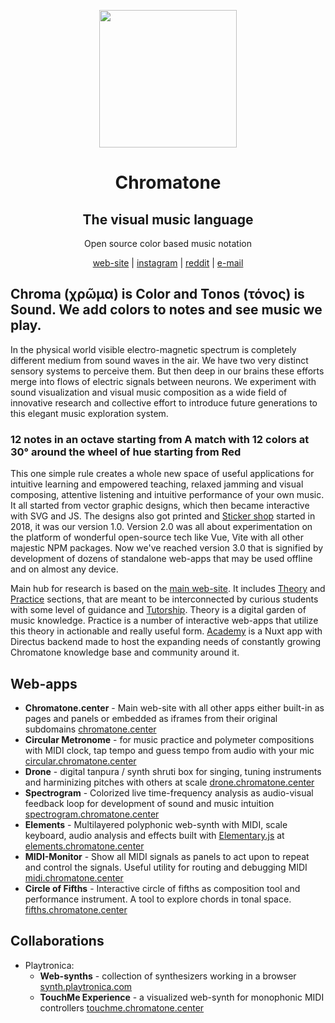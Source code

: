 <p align="center">
  <p align="center">
    <a href="https://chromatone.center" target="_blank">
      <img width="220px" src="https://chromatone.center/media/logo/holologo.svg" />
    </a>
  </p>
  <h1 align="center">Chromatone</h1>

  <h2 align="center">The visual music language</h2>

  <p align="center">
    Open source color based music notation
  </p>

<p align="center" >
  <a  href="https://chromatone.center" target="_blank"> web-site</a> |
   <a  href="https://instagram.com/chromatone.center" target="_blank" data-v-34396f4b="">instagram</a> |
  <a  href="https://www.reddit.com/r/chromatone" target="_blank"> reddit</a> |
  <a  href="mailto:support@chromatone.center">e-mail</a> 

</p>

## Chroma (χρῶμα) is Color and Tonos (τόνος) is Sound. We add colors to notes and see music we play.

In the physical world visible electro-magnetic spectrum is completely different medium from sound waves in the air. We have two very distinct sensory systems to perceive them. But then deep in our brains these efforts merge into flows of electric signals between neurons. We experiment with sound visualization and visual music composition as a wide field of innovative research and collective effort to introduce future generations to this elegant music exploration system.

### 12 notes in an octave starting from A match with 12 colors at 30° around the wheel of hue starting from Red

This one simple rule creates a whole new space of useful applications for intuitive learning and empowered teaching, relaxed jamming and visual composing, attentive listening and intuitive performance of your own music. It all started from vector graphic designs, which then became interactive with SVG and JS. The designs also got printed and [Sticker shop](https://shop.chromatone.center) started in 2018, it was our version 1.0. Version 2.0 was all about experimentation on the platform of wonderful open-source tech like Vue, Vite with all other majestic NPM packages. Now we've reached version 3.0 that is signified by development of dozens of standalone web-apps that may be used offline and on almost any device.

Main hub for research is based on the [main web-site](https://chromatone.center). It includes [Theory](https://chromatone.center/theory/) and [Practice](https://chromatone.center/practice/) sections, that are meant to be interconnected by curious students with some level of guidance and [Tutorship](https://tutor.chromatone.center). Theory is a digital garden of music knowledge. Practice is a number of interactive web-apps that utilize this theory in actionable and really useful form. [Academy](https://academy.chromatone.center) is a Nuxt app with Directus backend made to host the expanding needs of constantly growing Chromatone knowledge base and community around it.

## Web-apps

 - **Chromatone.center** - Main web-site with all other apps either built-in as pages and panels or embedded as iframes from their original subdomains [chromatone.center](https://chromatone.center) 
 - **Circular Metronome** - for music practice and polymeter compositions with MIDI clock, tap tempo and guess tempo from audio with your mic [circular.chromatone.center](https://circular.chromatone.center)
 - **Drone** - digital tanpura / synth shruti box for singing, tuning instruments and harminizing pitches with others at scale [drone.chromatone.center](https://drone.chromatone.center)
- **Spectrogram** - Colorized live time-frequency analysis as audio-visual feedback loop for development of sound and music intuition [spectrogram.chromatone.center](https://spectrogram.chromatone.center)
- **Elements**  - Multilayered polyphonic web-synth with MIDI, scale keyboard, audio analysis and effects built with [Elementary.js](https://elementary.audio/) at [elements.chromatone.center](https://elements.chromatone.center)
- **MIDI-Monitor** - Show all MIDI signals as panels to act upon to repeat and control the signals. Useful utility for routing and debugging MIDI [midi.chromatone.center](https://midi.chromatone.center)
- **Circle of Fifths** - Interactive circle of fifths as composition tool and performance instrument. A tool to explore chords in tonal space.  [fifths.chromatone.center](https://fifths.chromatone.center/)


## Collaborations

- Playtronica:
  - **Web-synths** - collection of synthesizers working in a browser [synth.playtronica.com](https://synth.playtronica.com) 
  - **TouchMe Experience** - a visualized web-synth for monophonic MIDI controllers [touchme.chromatone.center](https://touchme.chromatone.center)
